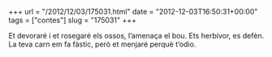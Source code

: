 +++
url = "/2012/12/03/175031.html"
date = "2012-12-03T16:50:31+00:00"
tags = ["contes"]
slug = "175031"
+++

Et devoraré i et rosegaré els ossos, l’amenaça el bou. Ets herbívor, es defèn. La teva carn em fa fàstic, però et menjaré perquè t’odio.

